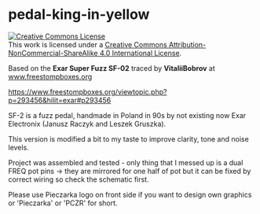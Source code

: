 # pedal-king-in-yellow

<a rel="license" href="http://creativecommons.org/licenses/by-nc-sa/4.0/"><img alt="Creative Commons License" style="border-width:0" src="https://i.creativecommons.org/l/by-nc-sa/4.0/88x31.png" /></a><br />This work is licensed under a <a rel="license" href="http://creativecommons.org/licenses/by-nc-sa/4.0/">Creative Commons Attribution-NonCommercial-ShareAlike 4.0 International License</a>.

Based on the **Exar Super Fuzz SF-02** traced by **VitaliiBobrov** at www.freestompboxes.org

https://www.freestompboxes.org/viewtopic.php?p=293456&hilit=exar#p293456

SF-2 is a fuzz pedal, handmade in Poland in 90s by not existing now Exar Electronix (Janusz Raczyk and Leszek Gruszka).

This version is modified a bit to my taste to improve clarity, tone and noise levels.

Project was assembled and tested - only thing that I messed up is a dual FREQ pot pins -> they are mirrored for one half of pot but it can be fixed by correct wiring so check the schematic first.

Please use Pieczarka logo on front side if you want to design own graphics or 'Pieczarka' or 'PCZR' for short.
